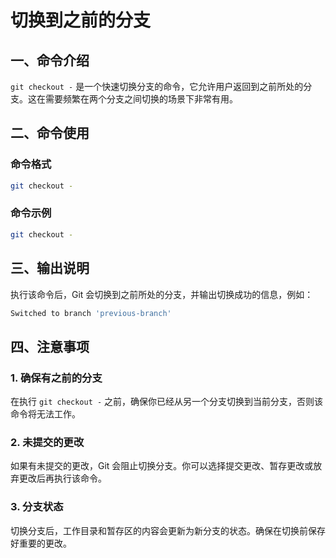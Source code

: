 # 切换到之前的分支

## 一、命令介绍

`git checkout -` 是一个快速切换分支的命令，它允许用户返回到之前所处的分支。这在需要频繁在两个分支之间切换的场景下非常有用。

## 二、命令使用

### 命令格式

```bash
git checkout -
```

### 命令示例

```bash
git checkout -
```

## 三、输出说明

执行该命令后，Git 会切换到之前所处的分支，并输出切换成功的信息，例如：

```bash
Switched to branch 'previous-branch'
```

## 四、注意事项

### 1. 确保有之前的分支

在执行 `git checkout -` 之前，确保你已经从另一个分支切换到当前分支，否则该命令将无法工作。

### 2. 未提交的更改

如果有未提交的更改，Git 会阻止切换分支。你可以选择提交更改、暂存更改或放弃更改后再执行该命令。

### 3. 分支状态

切换分支后，工作目录和暂存区的内容会更新为新分支的状态。确保在切换前保存好重要的更改。